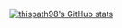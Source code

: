 [![thispath98's GitHub stats](https://github-readme-stats.vercel.app/api?username=thispath98)](https://github.com/thispath98/github-readme-stats)
